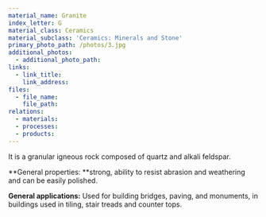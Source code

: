 ```yaml
---
material_name: Granite
index_letter: G
material_class: Ceramics
material_subclass: 'Ceramics: Minerals and Stone'
primary_photo_path: /photos/3.jpg
additional_photos:
  - additional_photo_path:
links:
  - link_title:
    link_address:
files:
  - file_name:
    file_path:
relations:
  - materials:
  - processes:
  - products:
---
```



It is a granular igneous rock composed of quartz and alkali feldspar.

**General properties:&nbsp;**strong, ability to resist abrasion and weathering and can be easily polished.

**General applications:**&nbsp;Used for building bridges, paving, and monuments, in buildings used in tiling, stair treads and counter tops.

